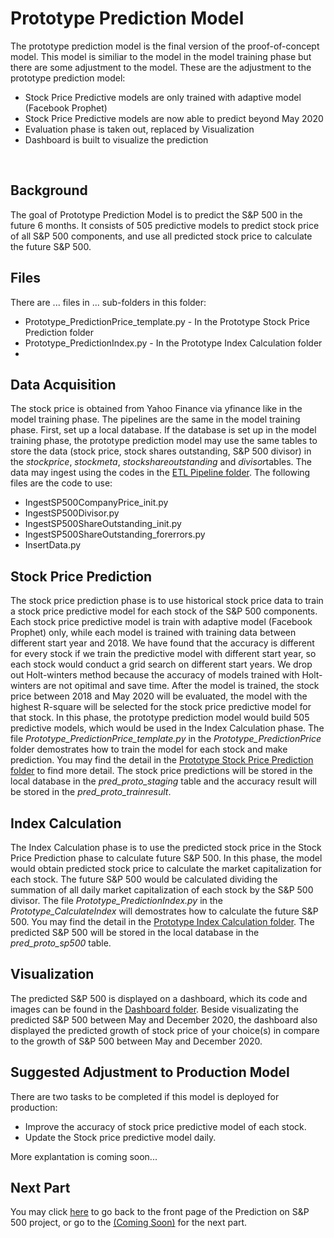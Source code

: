 # Prototype Prediction Model
The prototype prediction model is the final version of the proof-of-concept model. This model is similiar to the model in the model training phase but there are some adjustment to the model. These are the adjustment to the prototype prediction model:
<ul>
	<li>Stock Price Predictive models are only trained with adaptive model (Facebook Prophet)</li>
	<li>Stock Price Predictive models are now able to predict beyond May 2020</li>
	<li>Evaluation phase is taken out, replaced by Visualization</li>
	<li>Dashboard is built to visualize the prediction</li>
</ul>
<br>

## Background
The goal of Prototype Prediction Model is to predict the S&P 500 in the future 6 months. It consists of 505 predictive models to predict stock price of all S&P 500 components, and use all predicted stock price to calculate the future S&P 500.

## Files
There are ... files in ... sub-folders in this folder:
<ul>
	<li>Prototype_PredictionPrice_template.py - In the Prototype Stock Price Prediction folder</li>
	<li>Prototype_PredictionIndex.py - In the Prototype Index Calculation folder</li>
	<li></li>
</ul>

## Data Acquisition
The stock price is obtained from Yahoo Finance via yfinance like in the model training phase. The pipelines are the same in the model training phase. First, set up a local database. If the database is set up in the model training phase, the prototype prediction model may use the same tables to store the data (stock price, stock shares outstanding, S&P 500 divisor) in the <i>stockprice</i>, <i>stockmeta</i>, <i>stockshareoutstanding</i> and <i>divisor</i>tables. The data may ingest using the codes in the [ETL Pipeline folder](../ETLPipelines). The following files are the code to use:
<ul>
	<li>IngestSP500CompanyPrice_init.py</li>
	<li>IngestSP500Divisor.py</li>
	<li>IngestSP500ShareOutstanding_init.py</li>
	<li>IngestSP500ShareOutstanding_forerrors.py</li>
	<li>InsertData.py</li>
</ul>

## Stock Price Prediction
The stock price prediction phase is to use historical stock price data to train a stock price predictive model for each stock of the S&P 500 components. Each stock price predictive model is train with adaptive model (Facebook Prophet) only, while each model is trained with training data between different start year and 2018. We have found that the accuracy is different for every stock if we train the predictive model with different start year, so each stock would conduct a grid search on different start years. We drop out Holt-winters method because the accuracy of models trained with Holt-winters are not opitimal and save time. After the model is trained, the stock price between 2018 and May 2020 will be evaluated, the model with the highest R-square will be selected for the stock price predictive model for that stock. In this phase, the prototype prediction model would build 505 predictive models, which would be used in the Index Calculation phase. The file <i>Prototype_PredictionPrice_template.py</i> in the <i>Prototype_PredictionPrice</i> folder demostrates how to train the model for each stock and make prediction. You may find the detail in the [Prototype Stock Price Prediction folder](Prototype_PredictionPrice) to find more detail. The stock price predictions will be stored in the local database in the <i>pred_proto_staging</i> table and the accuracy result will be stored in the <i>pred_proto_trainresult</i>.

## Index Calculation
The Index Calculation phase is to use the predicted stock price in the Stock Price Prediction phase to calculate future S&P 500. In this phase, the model would obtain predicted stock price to calculate the market capitalization for each stock. The future S&P 500 would be calculated dividing the summation of all daily market capitalization of each stock by the S&P 500 divisor. The file <i>Prototype_PredictionIndex.py</i> in the <i>Prototype_CalculateIndex</i> will demostrates how to calculate the future S&P 500. You may find the detail in the [Prototype Index Calculation folder](Prototype_CalculateIndex). The predicted S&P 500 will be stored in the local database in the <i>pred_proto_sp500</i> table.


## Visualization
The predicted S&P 500 is displayed on a dashboard, which its code and images can be found in the [Dashboard folder](Dashboard). Beside visualizating the predicted S&P 500 between May and December 2020, the dashboard also displayed the predicted growth of stock price of your choice(s) in compare to the growth of S&P 500 between May and December 2020. 

## Suggested Adjustment to Production Model
There are two tasks to be completed if this model is deployed for production:
<ul>
	<li>Improve the accuracy of stock price predictive model of each stock.</li>
	<li>Update the Stock price predictive model daily.</li>
</ul>
More explantation is coming soon...

## Next Part
You may click [here](../) to go back to the front page of the Prediction on S&P 500 project, or go to the [(Coming Soon)](/) for the next part.
